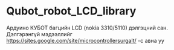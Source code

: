 # Qubot_robot_LCD_library
Ардуино КУБОТ багцийн LCD (nokia 3310/5110) дэлгэцний сан. Дэлгэрэнгүй мэдээллийг https://sites.google.com/site/microcontrollersurgalt/ -с авна уу
